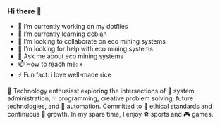 ### Hi there 👋

<!--
**ben7sys/ben7sys** is a ✨ _special_ ✨ repository because its `README.md` (this file) appears on your GitHub profile.

Here are some ideas to get you started:

- 🔭 I’m currently working on ...
- 🌱 I’m currently learning ...
- 👯 I’m looking to collaborate on ...
- 🤔 I’m looking for help with ...
- 💬 Ask me about ...
- 📫 How to reach me: ...
- 😄 Pronouns: ...
- ⚡ Fun fact: ...
-->

- 🔭 I’m currently working on my dotfiles
- 🌱 I’m currently learning debian
- 👯 I’m looking to collaborate on eco mining systems
- 🤔 I’m looking for help with eco mining systems
- 💬 Ask me about eco mining systems
- 📫 How to reach me: x
- ⚡ Fun fact: i love well-made rice

🚀 Technology enthusiast exploring the intersections of 🔧 system administration, 💡 programming, creative problem solving, future technologies, and 🤖 automation. Committed to 💎 ethical standards and continuous 🌱 growth. In my spare time, I enjoy ⚽ sports and 🎮 games.
